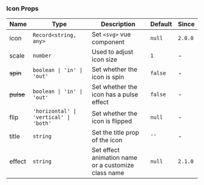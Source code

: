 ### Icon Props

| Name      | Type                                   | Description                                         | Default | Since   |
| --------- | -------------------------------------- | --------------------------------------------------- | ------- | ------- |
| icon      | `Record<string, any>`                  | Set `<svg>` vue component                           | `null`  | `2.0.0` |
| scale     | `number`                               | Used to adjust icon size                            | `1`     | -       |
| ~~spin~~  | `boolean \| 'in' \| 'out'`             | Set whether the icon is spin                        | `false` | -       |
| ~~pulse~~ | `boolean \| 'in' \| 'out'`             | Set whether the icon has a pulse effect             | `false` | -       |
| flip      | `'horizontal' \| 'vertical' \| 'both'` | Set whether the icon is flipped                     | `null`  | -       |
| title     | `string`                               | Set the title prop of the icon                      | `''`    | -       |
| effect    | `string`                               | Set effect animation name or a customize class name | `null`  | `2.1.0` |
